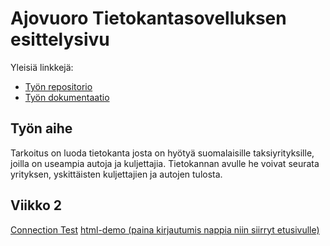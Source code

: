 # Ajovuoro Tietokantasovelluksen esittelysivu

Yleisiä linkkejä:

* [Työn repositorio](https://github.com/hosseinbahmanpour/tsoha)
* [Työn dokumentaatio](https://github.com/hosseinbahmanpour/tsoha/tree/master/doc)

## Työn aihe

 Tarkoitus on luoda tietokanta josta on hyötyä suomalaisille taksiyrityksille, joilla on useampia autoja ja kuljettajia. Tietokannan avulle he voivat seurata yrityksen, yskittäisten kuljettajien ja autojen tulosta.

## Viikko 2

[Connection Test](http://t-xbax.users.cs.helsinki.fi/ConnectionTest/)
[html-demo (paina kirjautumis nappia niin siirryt etusivulle)](http://t-xbax.users.cs.helsinki.fi/taksidb/html-demo/kirjautuminendemo.html)

